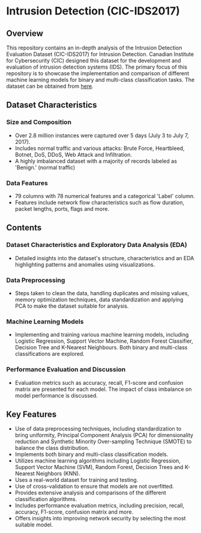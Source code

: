 # Intrusion Detection (CIC-IDS2017)

## Overview
This repository contains an in-depth analysis of the Intrusion Detection Evaluation Dataset (CIC-IDS2017) for Intrusion Detection. Canadian Institute for Cybersecurity (CIC) designed this dataset for the development and evaluation of intrusion detection systems (IDS). The primary focus of this repository is to showcase the implementation and comparison of different machine learning models for binary and multi-class classification tasks. The dataset can be obtained from [here](https://www.unb.ca/cic/datasets/ids-2017.html).

## Dataset Characteristics
### Size and Composition
- Over 2.8 million instances were captured over 5 days (July 3 to July 7, 2017).
- Includes normal traffic and various attacks: Brute Force, Heartbleed, Botnet, DoS, DDoS, Web Attack and Infiltration.
- A highly imbalanced dataset with a majority of records labeled as 'Benign.' (normal traffic) 

### Data Features
- 79 columns with 78 numerical features and a categorical 'Label' column.
- Features include network flow characteristics such as flow duration, packet lengths, ports, flags and more.

## Contents
### Dataset Characteristics and Exploratory Data Analysis (EDA)
- Detailed insights into the dataset's structure, characteristics and an EDA highlighting patterns and anomalies using visualizations.

### Data Preprocessing
- Steps taken to clean the data, handling duplicates and missing values, memory optimization techniques, data standardization and applying PCA to make the dataset suitable for analysis.

### Machine Learning Models
- Implementing and training various machine learning models, including Logistic Regression, Support Vector Machine, Random Forest Classifier, Decision Tree and K-Nearest Neighbours. Both binary and multi-class classifications are explored.

### Performance Evaluation and Discussion
- Evaluation metrics such as accuracy, recall, F1-score and confusion matrix are presented for each model. The impact of class imbalance on model performance is discussed.

## Key Features
- Use of data preprocessing techniques, including standardization to bring uniformity, Principal Component Analysis (PCA) for dimensionality reduction and Synthetic Minority Over-sampling Technique (SMOTE) to balance the class distribution.
- Implements both binary and multi-class classification models.
- Utilizes machine learning algorithms including Logistic Regression, Support Vector Machine (SVM), Random Forest, Decision Trees and K-Nearest Neighbors (KNN).
- Uses a real-world dataset for training and testing.
- Use of cross-validation to ensure that models are not overfitted.
- Provides extensive analysis and comparisons of the different classification algorithms.
- Includes performance evaluation metrics, including precision, recall, accuracy, F1-score, confusion matrix and more.
- Offers insights into improving network security by selecting the most suitable model.

